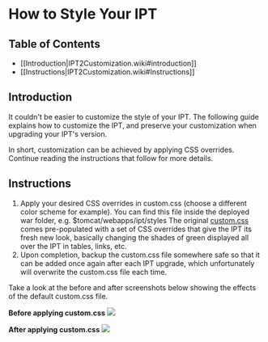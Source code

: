 # How to Style Your IPT

## Table of Contents
+ [[Introduction|IPT2Customization.wiki#introduction]]
+ [[Instructions|IPT2Customization.wiki#Instructions]]

## Introduction

It couldn't be easier to customize the style of your IPT. The following guide explains how to customize the IPT, and preserve your customization when upgrading your IPT's version.

In short, customization can be achieved by applying CSS overrides. Continue reading the instructions that follow for more details.

## Instructions

  1. Apply your desired CSS overrides in custom.css (choose a different color scheme for example). You can find this file inside the deployed war folder, e.g. $tomcat/webapps/ipt/styles The original [custom.css](https://code.google.com/p/gbif-providertoolkit/source/browse/trunk/gbif-ipt/src/main/webapp/styles/custom.css) comes pre-populated with a set of CSS overrides that give the IPT its fresh new look, basically changing the shades of green displayed all over the IPT in tables, links, etc.
  1. Upon completion, backup the custom.css file somewhere safe so that it can be added once again after each IPT upgrade, which unfortunately will overwrite the custom.css file each time.

Take a look at the before and after screenshots below showing the effects of the default custom.css file.

**Before applying custom.css**
<img src='https://github.com/gbif/ipt/wiki/gbif-ipt-docs/ipt2/v205/IPTDefaultStyle.png' />

**After applying custom.css**
<img src='https://github.com/gbif/ipt/wiki/gbif-ipt-docs/ipt2/v205/IPTCustomizedStyle.png' />